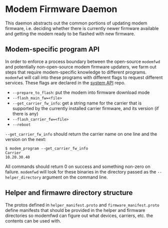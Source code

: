 # Modem Firmware Daemon

This daemon abstracts out the common portions of updating modem firmware, i.e.
deciding whether there is currently newer firmware available and getting the
modem ready to be flashed with new firmware.

## Modem-specific program API

In order to enforce a process boundary between the open-source `modemfwd` and
potentially non-open-source modem firmware updaters, we farm out steps that
require modem-specific knowledge to different programs. `modemfwd` will call
into these programs with different flags to request different services. These
flags are declared in the [system API] repo.

* `--prepare_to_flash`: put the modem into firmware download mode
* `--flash_main_fw=<file>`
* `--get_carrier_fw_info`: get a string name for the carrier that is supported
  by the currently installed carrier firmware, and its version (if there is any)
* `--flash_carrier_fw=<file>`
* `--reboot`

`--get_carrier_fw_info` should return the carrier name on one line and the
version on the next:

```
$ modem_program --get_carrier_fw_info
Carrier
10.20.30.40
```

All commands should return 0 on success and something non-zero on failure.
`modemfwd` will look for these binaries in the directory passed as the
`--helper_directory` argument on the command line.

## Helper and firmawre directory structure

The protos defined in `helper_manifest.proto` and `firmware_manifest.proto`
define manifests that should be provided in the helper and firmware directories
so modemfwd can figure out what devices, carriers, etc. the contents can be
used with.

[system API]: https://chromium.googlesource.com/chromiumos/platform/system_api/+/master/switches/modemfwd_switches.h
